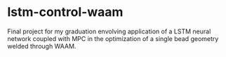# lstm-control-waam
Final project for my graduation envolving application of a LSTM neural network coupled with MPC in the optimization of a single bead geometry welded through WAAM.
